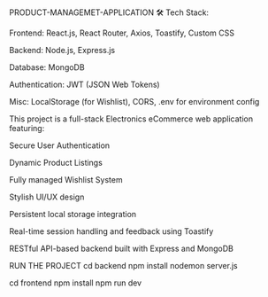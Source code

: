 PRODUCT-MANAGEMET-APPLICATION
🛠️ Tech Stack:

Frontend: React.js, React Router, Axios, Toastify, Custom CSS

Backend: Node.js, Express.js

Database: MongoDB

Authentication: JWT (JSON Web Tokens)

Misc: LocalStorage (for Wishlist), CORS, .env for environment config

This project is a full-stack Electronics eCommerce web application featuring:

Secure User Authentication

Dynamic Product Listings

Fully managed Wishlist System

Stylish UI/UX design

Persistent local storage integration

Real-time session handling and feedback using Toastify

RESTful API-based backend built with Express and MongoDB

RUN THE PROJECT
cd backend npm install nodemon server.js

cd frontend npm install npm run dev
